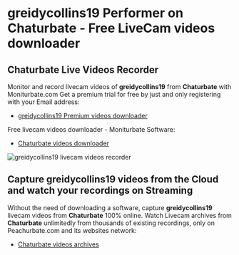 # greidycollins19 Performer on Chaturbate - Free LiveCam videos downloader

## Chaturbate Live Videos Recorder

Monitor and record livecam videos of **greidycollins19** from **Chaturbate** with Moniturbate.com
Get a premium trial for free by just and only registering with your Email address:
* [greidycollins19 Premium videos downloader](https://moniturbate.com/request-demo-licence-key.html)

Free livecam videos downloader - Moniturbate Software:
* [Chaturbate videos downloader](https://moniturbate.com/moniturbate-download-software.html)

![greidycollins19 livecam videos recorder](https://peachurnet.com/templates/moniturbate-software.png)


## Capture greidycollins19 videos from the Cloud and watch your recordings on Streaming

Without the need of downloading a software, capture **greidycollins19** livecam videos from **Chaturbate** 100% online.
Watch Livecam archives from **Chaturbate** unlimitedly from thousands of existing recordings, only on Peachurbate.com and its websites network:
* [Chaturbate videos archives](https://peachurnet.com/)
